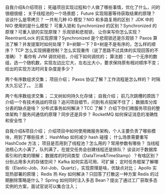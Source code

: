 自我介绍&介绍项目；
死磕项目实现过程和个人做了哪些事情，优化了什么，问的很细很细；
关于线程池的一个场景题；
Future 实现阻塞等待获取结果的原理？
谈谈什么是零拷贝？
一共有几种 IO 模型？NIO 和多路复用的区别？
JDK 中的 NIO 使用的是什么模型？
可重入锁和 Synchronized 的区别？Synchronized 的原理？可重入锁的实现原理？
乐观锁和悲观锁， 让你来写你怎么实现？
ReentrantLock 的实现原理？Synchronized 是个悲观锁还是乐观锁？
Paxos 算法了解？并发提案时如何处理？
B+树聊一下？B+树是不是有序的，怎么样的顺序？
TCP 怎么实现拥塞控制？怎么实现重传（说了思路不过具体的实现回答的不准确）？
看你有 JVM 调优经验，介绍下如何调优的；
算法题：给一个无序的数组，选一个随机数，实现左边比它大，左右比大小，要求保持原有相对顺序不变；给出的实现方法时间复杂度是多少？

两个有序数组求交集；
项目介绍；
Paxos 协议了解？工作流程是怎么样的？
时隔太久忘记了。。
三面


两个有序数组求交集；
二叉树如何持久化存储；
自我介绍；
前几次跳槽的原因？
介绍一个有技术挑战的项目？追问项目细节，问到有点招架不住了；
数据库分库分表的缺点是啥？
分布式事务如何解决？TCC 了解？
介绍下你们微服务项目的整体架构？服务间通信的原理？同步还是异步？
RocketMQ 如何保证消息的准确性和安全性？

自我介绍&项目介绍；
介绍项目中如何使用微服务架构，个人主要负责了哪些模块，用到了哪些技术；
HashMap 如何减少 hash 碰撞；
什么场景需要重写 HashCode 方法；
项目是否用到了线程池？怎么用的？常用参数有哪些？
当线程池核心大小满了，队列满了，在提交任务会创建线程还是排队？
谈谈对于数据库索引和约束的理解；
数据库的时间类型（DataTime&TimeStamp）？有啥区别？分别占用多大的存储空间？
Kafka 如何实高可用、可扩展；
定时任务框架了解哪些（Elastic-Job、Xxl-Job、Quartz），实现原理是啥，优缺点对比；
Apollo 实现热部署的原理；
Redis 热 Key 如何解决？只回答了打散这一种方案
Redis 的过期删除策略是什么？
Spring 如何同时注入多态 Bean？提出了通过工厂获取多态实例的方案，面试官说可以集合注入；